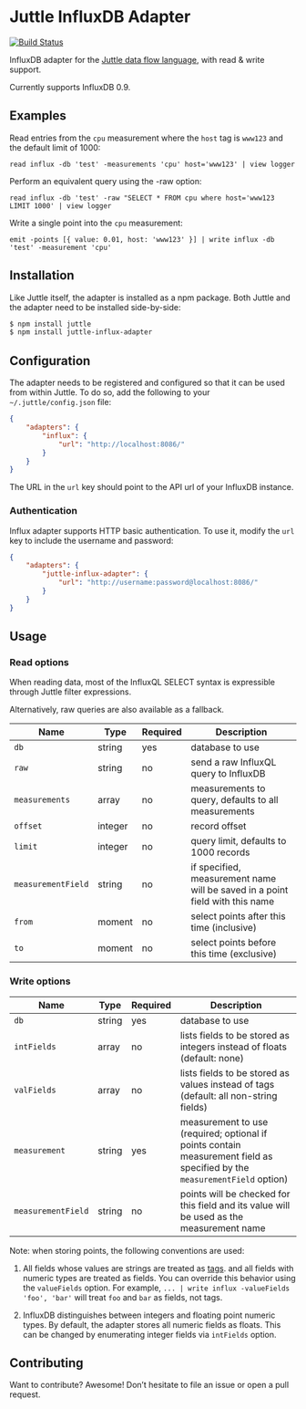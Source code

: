 # Juttle InfluxDB Adapter

[![Build Status](https://travis-ci.org/juttle/juttle-influx-adapter.svg)](https://travis-ci.org/juttle/juttle-influx-adapter)

InfluxDB adapter for the [Juttle data flow
language](https://github.com/juttle/juttle), with read & write support.

Currently supports InfluxDB 0.9.

## Examples

Read entries from the `cpu` measurement where the `host` tag is `www123` and the default limit of 1000:

```juttle
read influx -db 'test' -measurements 'cpu' host='www123' | view logger
```

Perform an equivalent query using the -raw option:

```juttle
read influx -db 'test' -raw "SELECT * FROM cpu where host='www123 LIMIT 1000' | view logger
```

Write a single point into the `cpu` measurement:

```juttle
emit -points [{ value: 0.01, host: 'www123' }] | write influx -db 'test' -measurement 'cpu'
```

## Installation

Like Juttle itself, the adapter is installed as a npm package. Both Juttle and
the adapter need to be installed side-by-side:

```bash
$ npm install juttle
$ npm install juttle-influx-adapter
```

## Configuration

The adapter needs to be registered and configured so that it can be used from
within Juttle. To do so, add the following to your `~/.juttle/config.json` file:

```json
{
    "adapters": {
        "influx": {
            "url": "http://localhost:8086/"
        }
    }
}
```

The URL in the `url` key should point to the API url of your InfluxDB instance.

### Authentication

Influx adapter supports HTTP basic authentication. To use it, modify the `url`
key to include the username and password:

```json
{
    "adapters": {
        "juttle-influx-adapter": {
            "url": "http://username:password@localhost:8086/"
        }
    }
}
```

## Usage

### Read options

When reading data, most of the InfluxQL SELECT syntax is expressible through Juttle filter expressions.

Alternatively, raw queries are also available as a fallback.

Name | Type | Required | Description
-----|------|----------|-------------
`db`   | string | yes | database to use
`raw`  | string | no  | send a raw InfluxQL query to InfluxDB
`measurements` | array | no | measurements to query, defaults to all measurements
`offset` | integer| no | record offset
`limit`  | integer | no | query limit, defaults to 1000 records
`measurementField` | string | no | if specified, measurement name will be saved in a point field with this name
`from` | moment | no | select points after this time (inclusive)
`to`   | moment | no | select points before this time (exclusive)

### Write options

Name | Type | Required | Description
-----|------|----------|-------------
`db`   | string | yes | database to use
`intFields` | array | no | lists fields to be stored as integers instead of floats (default: none)
`valFields` | array | no | lists fields to be stored as values instead of tags (default: all non-string fields)
`measurement` | string | yes | measurement to use (required; optional if points contain measurement field as specified by the `measurementField` option)
`measurementField` | string | no | points will be checked for this field and its value will be used as the measurement name

Note: when storing points, the following conventions are used:

1. All fields whose values are strings are treated as
   [tags](https://influxdb.com/docs/v0.9/concepts/key_concepts.html#tag-key).
   and all fields with numeric types are treated as fields.
   You can override this behavior using the `valueFields` option. For
   example, `... | write influx -valueFields 'foo', 'bar'` will treat `foo` and
   `bar` as fields, not tags.

2. InfluxDB distinguishes between integers and floating point numeric types. By
   default, the adapter stores all numeric fields as floats. This can be changed
   by enumerating integer fields via `intFields` option.

## Contributing

Want to contribute? Awesome! Don’t hesitate to file an issue or open a pull
request.
